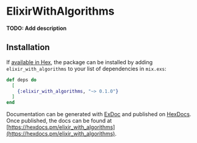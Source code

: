 # ElixirWithAlgorithms

**TODO: Add description**

## Installation

If [available in Hex](https://hex.pm/docs/publish), the package can be installed
by adding `elixir_with_algorithms` to your list of dependencies in `mix.exs`:

```elixir
def deps do
  [
    {:elixir_with_algorithms, "~> 0.1.0"}
  ]
end
```

Documentation can be generated with [ExDoc](https://github.com/elixir-lang/ex_doc)
and published on [HexDocs](https://hexdocs.pm). Once published, the docs can
be found at [https://hexdocs.pm/elixir_with_algorithms](https://hexdocs.pm/elixir_with_algorithms).

